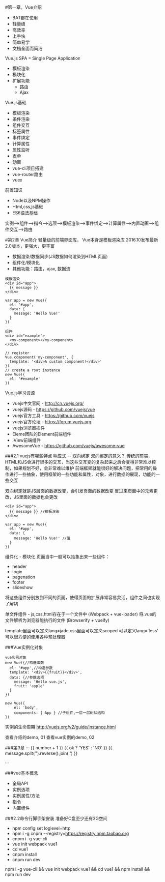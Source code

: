 #第一章，Vue介绍
- BAT都在使用
- 轻量级
- 高效率
- 上手快
- 简单易学
- 文档全面而简洁

Vue.js SPA = Single Page Application 
- 模板渲染
- 模块化
- 扩展功能
  - 路由
  - Ajax

Vue.js基础
- 模板渲染
- 条件渲染
- 组件交互
- 标签属性
- 事件绑定
- 计算属性
- 属性监听
- 表单
- 动画
- vue-cli项目搭建
- vue-router路由
- vuex

前置知识
- Node以及NPM操作
- Html,css,js基础
- ES6语法基础

实例-->组件-->指令-->选项-->模板渲染-->事件绑定-->计算属性-->内置动画-->组件交互-->路由

#第2章 Vue简介
轻量级的前端界面库， Vue本身是模板渲染库
2016.10发布最新2.0版本，更强大，更丰富

- 数据渲染/数据同步(JS数据如何渲染到HTML页面)
- 组件化/模块化
- 其他功能：路由，ajax, 数据流

```
模板渲染
<div id="app">
  {{ message }}
</div>

var app = new Vue({
  el: '#app',
  data: {
    message: 'Hello Vue!'
  }
})
```

```
组件
<div id="example">
  <my-component></my-component>
</div>

// register
Vue.component('my-component', {
  template: '<div>A custom component!</div>'
})
// create a root instance
new Vue({
  el: '#example'
})
```

Vue.js学习资源
- vuejs中文官网 - http://cn.vuejs.org/
- vuejs源码 - https://github.com/vuejs/vue
- vuejs官方工具 - https://github.com/vuejs
- vuejs官方论坛 - https://forum.vuejs.org
- vuejs浏览器插件
- Eleme团队的Element前端组件
- IView前端组件
- AwesomeVue - https://github.com/vuejs/awesome-vue

###2.1 vuejs有哪些特点
响应式 -- 双向绑定
双向绑定的意义？
传统的前端，HTML和JS会进行很多的交互，当这些交互变的复杂起来之后会变得非常难以控制，如果规划不好，会非常难以维护
前端框架就能很好的解决问题，把常用的操作进行一些抽象，使用框架的一些功能和属性，对象，进行数据的展现，功能的一些交互

双向绑定就是JS层面的数据改变，会引发页面的数据改变
反过来页面中的元素更改，JS里面的数据也会更改

```
<div id="app">
  {{ message }} //模板渲染
</div>

var app = new Vue({
  el: '#app',
  data: {
    message: 'Hello Vue!' //值
  }
})
```

组件化 - 模块化
页面当中一般可以抽象出来一些组件：
- header
- login
- pagenation
- footer
- slideshow

将这些组件分别放到不同的页面，使得页面的扩展非常容易灵活，组件之间也实现了解耦

单文件组件 - js,css,html存在于一个文件中
(Webpack + vue-loader) 将.vue的文件解析为浏览器能执行的文件
(Browserify + vueify)

template里面可以定义lang=jade
css里面可以定义scoped
可以定义lang='less'
可以很方便的使用各种预处理器

###Vue实例化对象
```
vue实例对象
new Vue({//构造函数
  el: '#app',//构造参数
  template: '<div>{{fruit}}</div>',
  data: {//参数选项
    message: 'Hello vue.js',
    fruit: 'apple'
  }
})

new Vue({
    el: 'body',
    components: { App } //子组件,一层一层树状结构
})
```

实例的生命周期
http://vuejs.org/v2/guide/instance.html

查看介绍的demo, 01
查看vue实例的demo, 02

###第3章
···
{{ number + 1 }}
{{ ok ? 'YES' : 'NO' }}
{{ message.split('').reverse().join('') }}
<div v-bind:id="'list-' + id"></div>
···

###vue基本概念
- 全局API
- 实例选项
- 实例属性/方法
- 指令
- 内置组件

###2.2命令行脚手架安装
准备好C盘至少还有3G空间
- npm config set loglevel=http
- npm i -g cnpm --registry=https://registry.npm.taobao.org
- cnpm i -g vue-cli
- vue init webpack vue1
- cd vue1
- cnpm install
- cnpm run dev

npm i -g vue-cli && vue init webpack vue1 && cd vue1 && npm install && npm run dev